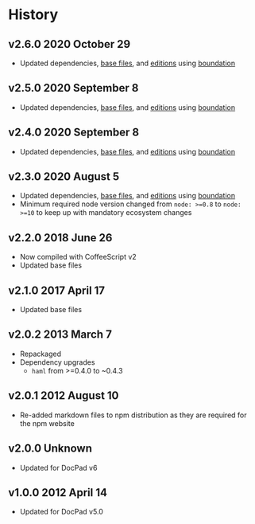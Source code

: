 # History

## v2.6.0 2020 October 29

-   Updated dependencies, [base files](https://github.com/bevry/base), and [editions](https://editions.bevry.me) using [boundation](https://github.com/bevry/boundation)

## v2.5.0 2020 September 8

-   Updated dependencies, [base files](https://github.com/bevry/base), and [editions](https://editions.bevry.me) using [boundation](https://github.com/bevry/boundation)

## v2.4.0 2020 September 8

-   Updated dependencies, [base files](https://github.com/bevry/base), and [editions](https://editions.bevry.me) using [boundation](https://github.com/bevry/boundation)

## v2.3.0 2020 August 5

-   Updated dependencies, [base files](https://github.com/bevry/base), and [editions](https://editions.bevry.me) using [boundation](https://github.com/bevry/boundation)
-   Minimum required node version changed from `node: >=0.8` to `node: >=10` to keep up with mandatory ecosystem changes

## v2.2.0 2018 June 26

-   Now compiled with CoffeeScript v2
-   Updated base files

## v2.1.0 2017 April 17

-   Updated base files

## v2.0.2 2013 March 7

-   Repackaged
-   Dependency upgrades
    -   `haml` from >=0.4.0 to ~0.4.3

## v2.0.1 2012 August 10

-   Re-added markdown files to npm distribution as they are required for the npm website

## v2.0.0 Unknown

-   Updated for DocPad v6

## v1.0.0 2012 April 14

-   Updated for DocPad v5.0
